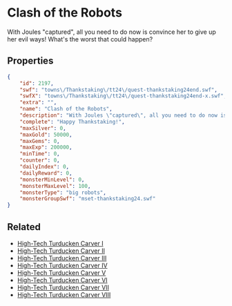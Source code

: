 # Clash of the Robots

With Joules "captured", all you need to do now is convince her to give up her evil ways! What's the worst that could happen?

## Properties

```json
{
    "id": 2197,
    "swf": "towns\/Thankstaking\/tt24\/quest-thankstaking24end.swf",
    "swfX": "towns\/Thankstaking\/tt24\/quest-thankstaking24end-x.swf",
    "extra": "",
    "name": "Clash of the Robots",
    "description": "With Joules \"captured\", all you need to do now is convince her to give up her evil ways! What's the worst that could happen?",
    "complete": "Happy Thankstaking!",
    "maxSilver": 0,
    "maxGold": 50000,
    "maxGems": 0,
    "maxExp": 200000,
    "minTime": 0,
    "counter": 0,
    "dailyIndex": 0,
    "dailyReward": 0,
    "monsterMinLevel": 0,
    "monsterMaxLevel": 100,
    "monsterType": "big robots",
    "monsterGroupSwf": "mset-thankstaking24.swf"
}
```

## Related

- [High-Tech Turducken Carver I](../items/22207-high-tech-turducken-carver-i.md)
- [High-Tech Turducken Carver II](../items/22208-high-tech-turducken-carver-ii.md)
- [High-Tech Turducken Carver III](../items/22209-high-tech-turducken-carver-iii.md)
- [High-Tech Turducken Carver IV](../items/22210-high-tech-turducken-carver-iv.md)
- [High-Tech Turducken Carver V](../items/22211-high-tech-turducken-carver-v.md)
- [High-Tech Turducken Carver VI](../items/22212-high-tech-turducken-carver-vi.md)
- [High-Tech Turducken Carver VII](../items/22213-high-tech-turducken-carver-vii.md)
- [High-Tech Turducken Carver VIII](../items/22214-high-tech-turducken-carver-viii.md)

